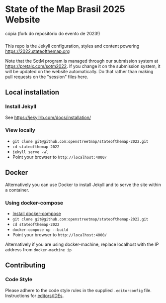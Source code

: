 # State of the Map Brasil 2025 Website

  cópia (fork do repositório do evento de 2023!)

###

This repo is the Jekyll configuration, styles and content powering https://2022.stateofthemap.org

Note that the SotM program is managed through our submission system at https://pretalx.com/sotm2022. If you change it on the submission system, it will be updated on the website automatically. Do that rather than making pull requests on the "session" files here.

## Local installation

### Install Jekyll

See https://jekyllrb.com/docs/installation/

### View locally

* `git clone git@github.com:openstreetmap/stateofthemap-2022.git`
* `cd stateofthemap-2022`
* `jekyll serve -wl`
* Point your browser to `http://localhost:4000/`

## Docker

Alternatively you can use Docker to install Jekyll and to serve the site within a container.

### Using docker-compose

* [Install docker-compose](https://docs.docker.com/compose/install/)
* `git clone git@github.com:openstreetmap/stateofthemap-2022.git`
* `cd stateofthemap-2022`
* `docker-compose up --build`
* Point your browser to `http://localhost:4000/`

Alternatively if you are using docker-machine, replace localhost with the IP address from `docker-machine ip`

## Contributing

### Code Style

Please adhere to the code style rules in the supplied `.editorconfig` file. Instructions for [editors/IDEs](https://editorconfig.org/#download).
